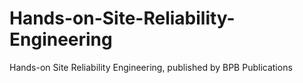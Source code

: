 # Hands-on-Site-Reliability-Engineering
Hands-on Site Reliability Engineering, published by BPB Publications
